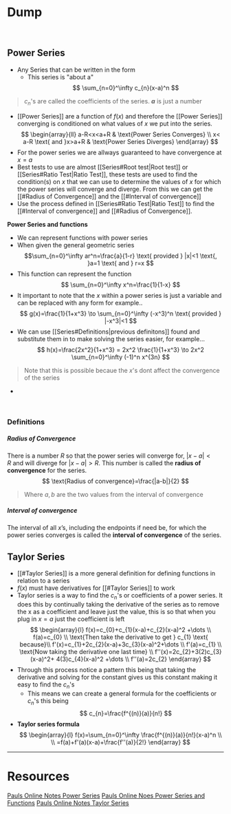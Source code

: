 &emsp;



# Dump
&emsp;
## Power Series
- Any Series that can be written in the form
	- This series is "about a"
$$
\sum_{n=0}^\infty c_{n}(x-a)^n
$$
> $c_{n}$'s are called the coefficients of the series.
> **$a$** is just a number

- [[Power Series]] are a function of $f(x)$ and therefore the [[Power Series]] converging is conditioned on what values of $x$ we put into the series.
$$
\begin{array}{ll}
a-R<x<a+R  & \text{Power Series Converges} \\
x< a-R \text{ and }x>a+R & \text{Power Series Diverges}
\end{array}
$$
- For the power series we are allways guaranteed to have convergence at $x=a$
- Best tests to use are almost [[Series#Root test|Root test]] or [[Series#Ratio Test|Ratio Test]], these tests are used to find the condition(s) on $x$ that we can use to determine the values of $x$ for which the power series will converge and diverge. From this we can get the [[#Radius of Convergence]] and the [[#Interval of convergence]]
- Use the process defined in [[Series#Ratio Test|Ratio Test]] to find the [[#Interval of convergence]] and [[#Radius of Convergence]].

**Power Series and functions**
- We can represent functions with power series 
- When given the general geometric series 
$$\sum_{n=0}^\infty ar^n=\frac{a}{1-r} \text{ provided } |x|<1 \text{, }a=1 \text{ and } r=x $$
- This function can represent the function
$$
\sum_{n=0}^\infty x^n=\frac{1}{1-x}
$$
- It important to note that the $x$ within a power series is just a variable and can be replaced with any form for example..
$$
g(x)=\frac{1}{1+x^3} \to \sum_{n=0}^\infty (-x^3)^n \text{ provided } |-x^3|<1
$$
- We can use [[Series#Definitions|previous definitons]] found and substitute them in to  make solving the series easier, for example...
$$
h(x)=\frac{2x^2}{1+x^3} = 2x^2 \frac{1}{1+x^3} \to 2x^2 \sum_{n=0}^\infty (-1)^n x^{3n}
$$
> Note that this is possible becaue the $x$'s dont affect the convergence of the series


- 



&emsp;
### **Definitions**


##### Radius of Convergence
There is a number $R$ so that the power series will converge for, $|x−a|<R$ and will diverge for $|x−a|>R$. This number is called the **radius of convergence** for the series. 
$$
\text{Radius of convergence}=\frac{|a-b|}{2}
$$
> Where $a,b$ are the two values from the interval of convergence
##### Interval of convergence
The  interval of all $x$’s, including the endpoints if need be, for which the power series converges is called the **interval of convergence** of the series.

## Taylor Series
- [[#Taylor Series]] is a more general definition for defining functions in relation to a series
- $f(x)$ must have derivatives for [[#Taylor Series]] to work
- Taylor  series is a way to find the $c_{n}$'s or coefficients of a power series. It does this by continually taking the derivative of the series as to remove the x as a coefficient and leave just the value, this is so that when you plug in $x=a$ just the  coefficient is left 
$$
\begin{array}{l}
f(x)=c_{0}+c_{1}(x-a)+c_{2}(x-a)^2 +\dots \\
f(a)=c_{0} \\
 \text{Then take the derivative to get } c_{1}  \text{ because}\\ 
f'(x)=c_{1}+2c_{2}(x-a)+3c_{3}(x-a)^2+\dots \\
f'(a)=c_{1} \\
\text{Now taking the derivative one last time} \\
f''(x)=2c_{2}+3(2)c_{3}(x-a)^2+ 4(3)c_{4}(x-a)^2 +\dots \\
f''(a)=2c_{2}
\end{array}
$$
- Through this process notice a pattern this being that taking the derivative and solving for the  constant gives us this constant making it easy to find the $c_{n}$'s
	- This means we can create a general formula for the coefficients or $c_{n}$'s this being
$$
c_{n}=\frac{f^{(n)}(a)}{n!}
$$
- **Taylor series formula**
$$
\begin{array}{l} 
f(x)=\sum_{n=0}^\infty \frac{f^{(n)}(a)}{n!}(x-a)^n \\
 \\
=f(a)+f'(a)(x-a)+\frac{f''(a)}{2!}
\end{array}
$$



---
# Resources

[Pauls Online Notes Power Series](https://tutorial.math.lamar.edu/Classes/CalcII/PowerSeries.aspx)
[Pauls Online Noes Power Series and Functions](https://tutorial.math.lamar.edu/Classes/CalcII/PowerSeriesandFunctions.aspx)
[Pauls Online Notes Taylor Series](https://tutorial.math.lamar.edu/Classes/CalcII/TaylorSeries.aspx)
